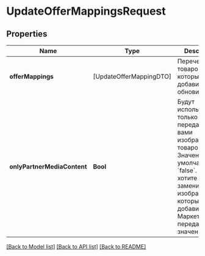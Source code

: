 # UpdateOfferMappingsRequest

## Properties
Name | Type | Description | Notes
------------ | ------------- | ------------- | -------------
**offerMappings** | [UpdateOfferMappingDTO] | Перечень товаров, которые нужно добавить или обновить. | 
**onlyPartnerMediaContent** | **Bool** | Будут использоваться только переданные вами изображения товаров.  Значение по умолчанию — &#x60;false&#x60;. Если вы хотите заменить изображения, которые добавил Маркет, передайте значение &#x60;true&#x60;.  | [optional] 

[[Back to Model list]](../README.md#documentation-for-models) [[Back to API list]](../README.md#documentation-for-api-endpoints) [[Back to README]](../README.md)


